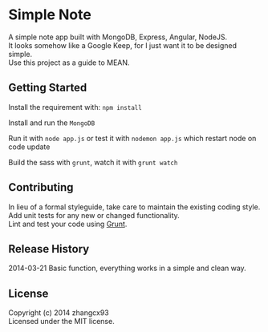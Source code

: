 # Simple Note

A simple note app built with MongoDB, Express, Angular, NodeJS.  
It looks somehow like a Google Keep, for I just want it to be designed simple.  
Use this project as a guide to MEAN.

## Getting Started
Install the requirement with: `npm install`

Install and run the `MongoDB`

Run it with `node app.js` or test it with `nodemon app.js` which restart node on code update

Build the sass with `grunt`, watch it with `grunt watch`

## Contributing
In lieu of a formal styleguide, take care to maintain the existing coding style.  
Add unit tests for any new or changed functionality.  
Lint and test your code using [Grunt](http://gruntjs.com/).

## Release History
2014-03-21 Basic function, everything works in a simple and clean way.

## License
Copyright (c) 2014 zhangcx93  
Licensed under the MIT license.
